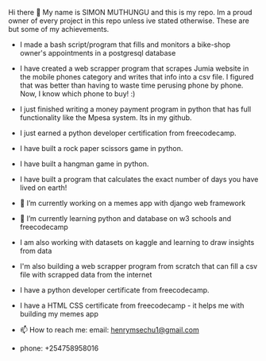   Hi there 👋
  My name is SIMON MUTHUNGU and this is my repo. Im a proud owner of every project in this repo unless ive stated otherwise. These are but some of my achievements.
  
 - I made a bash script/program that fills and monitors a bike-shop owner's appointments in a postgresql database
  
- I have created a web scrapper program that scrapes Jumia website in the mobile phones category and writes that info into a csv file. I figured that was better than having to waste time perusing phone by phone. Now, I know which phone to buy! :)


- I just finished writing a money payment program in python that has full functionality like the Mpesa system. Its in my github.
- I just earned a python developer certification from freecodecamp. 
- I have built a rock paper scissors game in python.
- I have built a hangman game in python.
- I have built a program that calculates the exact number of days you have lived on earth! 

- 🔭 I’m currently working on a memes app with django web framework
- 🌱 I’m currently learning python and database on w3 schools and freecodecamp
- I am also working with datasets on kaggle and learning to draw insights from data
- I'm also building a web scrapper program from scratch that can fill a csv file with scrapped data from the internet

- I have a python developer certificate from freecodecamp.
- I have a HTML CSS certificate from freecodecamp - it helps me with building my memes app
- 📫 How to reach me: email: henrymsechu1@gmail.com
- phone: +254758958016
